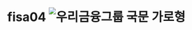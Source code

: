 # fisa04 ![우리금융그룹 국문 가로형](https://github.com/user-attachments/assets/24e4372d-9a9c-41e9-8ae9-93c03ecc98b4)
